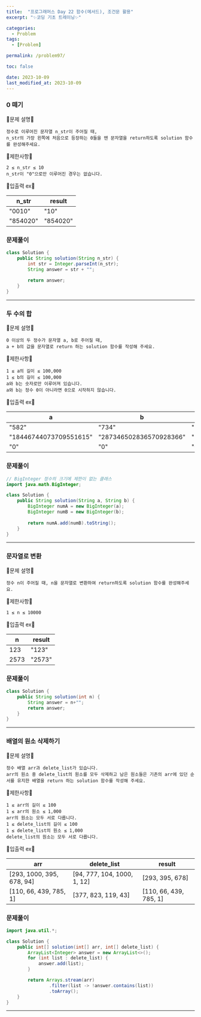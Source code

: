 ```yaml
---
title:  "프로그래머스 Day 22 함수(메서드), 조건문 활용"
excerpt: "✨코딩 기초 트레이닝✨"

categories:
  - Problem
tags:
  - [Problem]

permalink: /problem97/

toc: false

date: 2023-10-09
last_modified_at: 2023-10-09
---
```


### 0 떼기

💫문제 설명💫

```
정수로 이루어진 문자열 n_str이 주어질 때,
n_str의 가장 왼쪽에 처음으로 등장하는 0들을 뗀 문자열을 return하도록 solution 함수를 완성해주세요.
```

💫제한사항💫

```
2 ≤ n_str ≤ 10
n_str이 "0"으로만 이루어진 경우는 없습니다.
```

💫입출력 ex💫

|n_str|result|
|---|---|
|"0010"|"10"|
|"854020"|"854020"|

### 문제풀이

```java
class Solution {
    public String solution(String n_str) {
        int str = Integer.parseInt(n_str);
        String answer = str + "";
        
        return answer;
    }
}
```

<hr>

### 두 수의 합

💫문제 설명💫

```
0 이상의 두 정수가 문자열 a, b로 주어질 때,
a + b의 값을 문자열로 return 하는 solution 함수를 작성해 주세요.
```

💫제한사항💫

```
1 ≤ a의 길이 ≤ 100,000
1 ≤ b의 길이 ≤ 100,000
a와 b는 숫자로만 이루어져 있습니다.
a와 b는 정수 0이 아니라면 0으로 시작하지 않습니다.
```

💫입출력 ex💫

|a|b|result|
|---|---|---|
|"582"|"734"|"1316"|
|"18446744073709551615"|"287346502836570928366"|"305793246910280479981"|
|"0"|"0"|"0"|

### 문제풀이

```java
// BigInteger 정수의 크기에 제한이 없는 클래스
import java.math.BigInteger;

class Solution {
    public String solution(String a, String b) {
        BigInteger numA = new BigInteger(a);
        BigInteger numB = new BigInteger(b);
        
        return numA.add(numB).toString();
    }
}
```

<hr>

### 문자열로 변환

💫문제 설명💫

```
정수 n이 주어질 때, n을 문자열로 변환하여 return하도록 solution 함수를 완성해주세요.
```

💫제한사항💫

```
1 ≤ n ≤ 10000
```

💫입출력 ex💫

|n|result|
|---|---|
|123|"123"|
|2573|"2573"|

### 문제풀이

```java
class Solution {
    public String solution(int n) {
        String answer = n+"";
        return answer;
    }
}
```

<hr>

### 배열의 원소 삭제하기

💫문제 설명💫

```
정수 배열 arr과 delete_list가 있습니다.
arr의 원소 중 delete_list의 원소를 모두 삭제하고 남은 원소들은 기존의 arr에 있던 순서를 유지한 배열을 return 하는 solution 함수를 작성해 주세요.
```

💫제한사항💫

```
1 ≤ arr의 길이 ≤ 100
1 ≤ arr의 원소 ≤ 1,000
arr의 원소는 모두 서로 다릅니다.
1 ≤ delete_list의 길이 ≤ 100
1 ≤ delete_list의 원소 ≤ 1,000
delete_list의 원소는 모두 서로 다릅니다.
```

💫입출력 ex💫

|arr|delete_list|result|
|---|---|---|
|[293, 1000, 395, 678, 94]|[94, 777, 104, 1000, 1, 12]|[293, 395, 678]|
|[110, 66, 439, 785, 1]|[377, 823, 119, 43]|[110, 66, 439, 785, 1]|

### 문제풀이

```java
import java.util.*;

class Solution {
    public int[] solution(int[] arr, int[] delete_list) {
        ArrayList<Integer> answer = new ArrayList<>();
        for (int list : delete_list) {
            answer.add(list);
        }

        return Arrays.stream(arr)
                .filter(list -> !answer.contains(list))
                .toArray();
    }
}
```

<hr>

